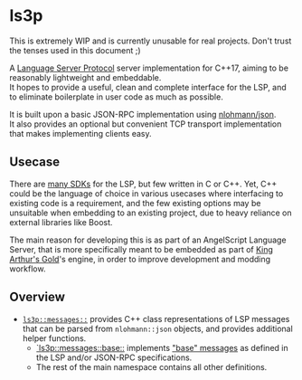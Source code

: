 # ls3p

This is extremely WIP and is currently unusable for real projects. Don't trust the tenses used in this document ;)

A [Language Server Protocol](https://microsoft.github.io/language-server-protocol/) server implementation for C++17, aiming to be reasonably lightweight and embeddable.  
It hopes to provide a useful, clean and complete interface for the LSP, and to eliminate boilerplate in user code as much as possible.

It is built upon a basic JSON-RPC implementation using [nlohmann/json](https://github.com/nlohmann/json).  
It also provides an optional but convenient TCP transport implementation that makes implementing clients easy.

## Usecase

There are [many SDKs](https://microsoft.github.io/language-server-protocol/implementors/sdks/) for the LSP, but few written in C or C++. Yet, C++ could be the language of choice in various usecases where interfacing to existing code is a requirement, and the few existing options may be unsuitable when embedding to an existing project, due to heavy reliance on external libraries like Boost.

The main reason for developing this is as part of an AngelScript Language Server, that is more specifically meant to be embedded as part of [King Arthur's Gold](https://kag2d.com/en/)'s engine, in order to improve development and modding workflow.

## Overview

- [`ls3p::messages::`](include/ls3p/messages/) provides C++ class representations of LSP messages that can be parsed from `nlohmann::json` objects, and provides additional helper functions.
    - [`ls3p::messages::base::](include/ls3p/messages/base/) implements ["base" messages](https://microsoft.github.io/language-server-protocol/specifications/specification-current/#requestMessage) as defined in the LSP and/or JSON-RPC specifications.
    - The rest of the main namespace contains all other definitions.